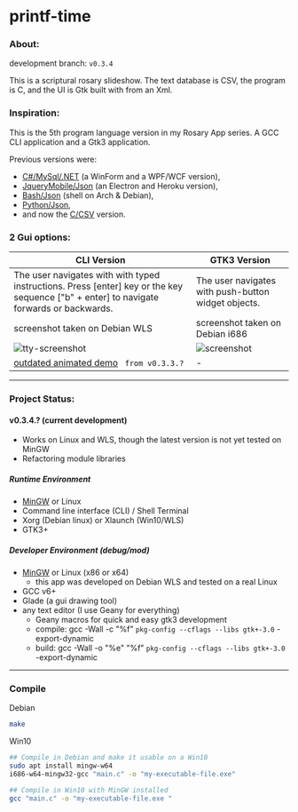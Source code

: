 # printf-time

### About:

development branch: ```v0.3.4```

This is a scriptural rosary slideshow. The text database is CSV, the program is C, and the UI is Gtk built with from an Xml.

### Inspiration:

This is the 5th program language version in my Rosary App series. A GCC CLI application and a Gtk3 application.

Previous versions were:
* [C#/MySql/.NET](https://github.com/mezcel/rosary.net) (a WinForm and a WPF/WCF version),
* [JqueryMobile/Json](https://github.com/mezcel/electron-container) (an Electron and Heroku version),
* [Bash/Json](https://github.com/mezcel/jq-tput-terminal) (shell on Arch & Debian),
* [Python/Json](https://github.com/mezcel/python-curses),
* and now the [C/CSV](https://github.com/mezcel/printf-time) version.

### 2 Gui options:

| CLI Version | GTK3 Version |
|---|---|
| The user navigates with with typed instructions. Press [enter] key or the key sequence ["b" + enter] to navigate forwards or backwards. | The user navigates with push-button widget objects. |
| screenshot taken on Debian WLS | screenshot taken on Debian i686 |
| ![tty-screenshot](tty-screenshot.gif) | ![screenshot](screenshot.gif) |
| [outdated animated demo](https://asciinema.org/a/266585) ``` from v0.3.3.?``` | - |

---

### Project Status:

#### v0.3.4.? (current development)

* Works on Linux and WLS, though the latest version is not yet tested on MinGW
* Refactoring module libraries

##### Runtime Environment

* [MinGW](http://www.mingw.org/) or Linux
* Command line interface (CLI) / Shell Terminal
* Xorg (Debian linux) or Xlaunch (Win10/WLS)
* GTK3+

##### Developer Environment (debug/mod)

* [MinGW](http://www.mingw.org/) or Linux (x86 or x64)
	* this app was developed on Debian WLS and tested on a real Linux
* GCC v6+
* Glade (a gui drawing tool)
* any text editor (I use Geany for everything)
	* Geany macros for quick and easy gtk3 development
	* compile:	gcc -Wall -c "%f" `pkg-config --cflags --libs gtk+-3.0` -export-dynamic
	* build:	gcc -Wall -o "%e" "%f" `pkg-config --cflags --libs gtk+-3.0` -export-dynamic

---

### Compile

Debian
```sh
make
```

Win10

```sh
## Compile in Debian and make it usable on a Win10
sudo apt install mingw-w64
i686-w64-mingw32-gcc "main.c" -o "my-executable-file.exe"

## Compile in Win10 with MinGW installed
gcc "main.c" -o "my-executable-file.exe "
```
